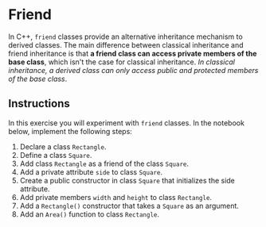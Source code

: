 # Friend

In C++, `friend` classes provide an alternative inheritance mechanism to derived classes. The main difference between classical inheritance and friend inheritance is that **a friend class can access private members of the base class**, which isn't the case for classical inheritance. _In classical inheritance, a derived class can only access public and protected members of the base class_.

## Instructions

In this exercise you will experiment with `friend` classes. In the notebook below, implement the following steps:

1. Declare a class `Rectangle`.
2. Define a class `Square`.
3. Add class `Rectangle` as a friend of the class `Square`.
4. Add a private attribute `side` to class `Square`.
5. Create a public constructor in class `Square` that initializes the side attribute.
6. Add private members `width` and `height` to class `Rectangle`.
7. Add a `Rectangle()` constructor that takes a `Square` as an argument.
8. Add an `Area()` function to class `Rectangle`.
